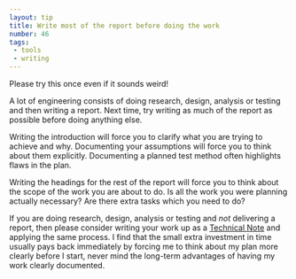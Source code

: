 ```yaml
---
layout: tip
title: Write most of the report before doing the work
number: 46
tags:
 - tools
 - writing
---
```


Please try this once even if it sounds weird!

A lot of engineering consists of doing research, design, analysis or testing and then writing a report.  Next time, try writing as much of the report as possible before doing anything else.

Writing the introduction will force you to clarify what you are trying to achieve and why.  Documenting your assumptions will force you to think about them explicitly.  Documenting a planned test method often highlights flaws in the plan.

Writing the headings for the rest of the report will force you to think about the scope of the work you are about to do.  Is all the work you were planning actually necessary?  Are there extra tasks which you need to do?

If you are doing research, design, analysis or testing and *not* delivering a report, then please consider writing your work up as a [Technical Note](45-tech-notes) and applying the same process.  I find that the small extra investment in time usually pays back immediately by forcing me to think about my plan more clearly before I start, never mind the long-term advantages of having my work clearly documented.
